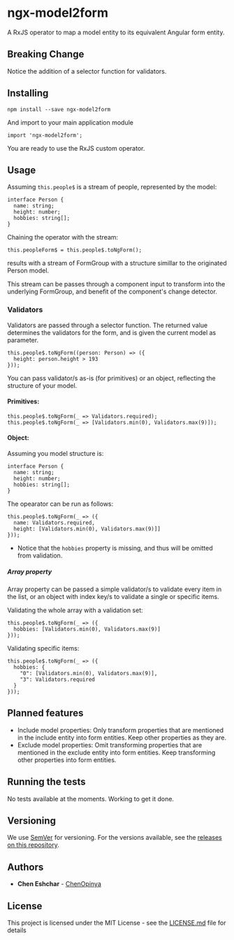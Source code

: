 # ngx-model2form
A RxJS operator to map a model entity to its equivalent Angular form entity.

## Breaking Change

Notice the addition of a selector function for validators.

## Installing

```
npm install --save ngx-model2form
```

And import to your main application module

```
import 'ngx-model2form';
```

You are ready to use the RxJS custom operator.

## Usage

Assuming ```this.people$``` is a stream of people, represented by the model:

```
interface Person {
  name: string;
  height: number;
  hobbies: string[];
}
```

Chaining the operator with the stream:

```
this.peopleForm$ = this.people$.toNgForm();
```

results with a stream of FormGroup with a structure simillar to the originated Person model.

This stream can be passes through a component input to transform into the underlying FormGroup,
and benefit of the component's change detector.

### Validators

Validators are passed through a selector function. The returned value determines the validators for the form, and is given the current model as parameter.

```
this.people$.toNgForm((person: Person) => ({
  height: person.height > 193
}));
```

You can pass validator/s as-is (for primitives) or an object, reflecting the structure of your model.

#### Primitives: 

```
this.people$.toNgForm(_ => Validators.required);
this.people$.toNgForm(_ => [Validators.min(0), Validators.max(9)]);
```

#### Object:

Assuming you model structure is: 

```
interface Person {
  name: string;
  height: number;
  hobbies: string[];
}
```

The opearator can be run as follows:

```
this.people$.toNgForm(_ => ({
  name: Validators.required,
  height: [Validators.min(0), Validators.max(9)]]
}));
```

* Notice that the ```hobbies``` property is missing, and thus will be omitted from validation.

##### Array property

Array property can be passed a simple validator/s to validate every item in the list, or an object with index key/s to validate a single or specific items.

Validating the whole array with a validation set: 

```
this.people$.toNgForm(_ => ({
  hobbies: [Validators.min(0), Validators.max(9)]
}));
```

Validating specific items:

```
this.people$.toNgForm(_ => ({
  hobbies: {
    "0": [Validators.min(0), Validators.max(9)],
    "3": Validators.required
  }
}));
```

## Planned features
* Include model properties: Only transform properties that are mentioned in the include entity into form entities. Keep other properties as they are.
* Exclude model properties: Omit transforming properties that are mentioned in the exclude entity into form entities. Keep transforming other properties into form entities.

## Running the tests

No tests available at the moments. Working to get it done.

## Versioning

We use [SemVer](http://semver.org/) for versioning. For the versions available, see the [releases on this repository](https://github.com/Opinya/ngx-model2form/releases). 

## Authors

* **Chen Eshchar** - [ChenOpinya](https://github.com/chenopinya)

## License

This project is licensed under the MIT License - see the [LICENSE.md](https://github.com/Opinya/ngx-model2form/blob/master/LICENSE) file for details

